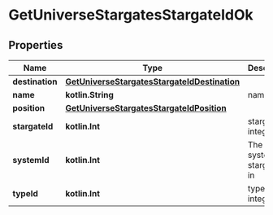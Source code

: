 
# GetUniverseStargatesStargateIdOk

## Properties
Name | Type | Description | Notes
------------ | ------------- | ------------- | -------------
**destination** | [**GetUniverseStargatesStargateIdDestination**](GetUniverseStargatesStargateIdDestination.md) |  | 
**name** | **kotlin.String** | name string | 
**position** | [**GetUniverseStargatesStargateIdPosition**](GetUniverseStargatesStargateIdPosition.md) |  | 
**stargateId** | **kotlin.Int** | stargate_id integer | 
**systemId** | **kotlin.Int** | The solar system this stargate is in | 
**typeId** | **kotlin.Int** | type_id integer | 



